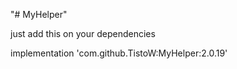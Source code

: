 "# MyHelper"

just add this on your dependencies

implementation 'com.github.TistoW:MyHelper:2.0.19'
